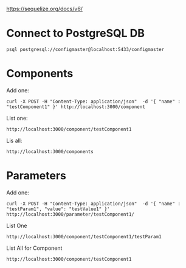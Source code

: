 https://sequelize.org/docs/v6/

# Connect to PostgreSQL DB

`psql postgresql://configmaster@localhost:5433/configmaster`

# Components

Add one:

`curl -X POST -H "Content-Type: application/json"  -d '{ "name" : "testComponent1" }' http://localhost:3000/component`

List one:

`http://localhost:3000/component/testComponent1`

Lis all:

`http://localhost:3000/components`

# Parameters

Add one:

`curl -X POST -H "Content-Type: application/json"  -d '{ "name" : "testParam1", "value": "testValue1" }' http://localhost:3000/parameter/testComponent1/`

List One

`http://localhost:3000/component/testComponent1/testParam1`


List All for Component

`http://localhost:3000/component/testComponent1`



